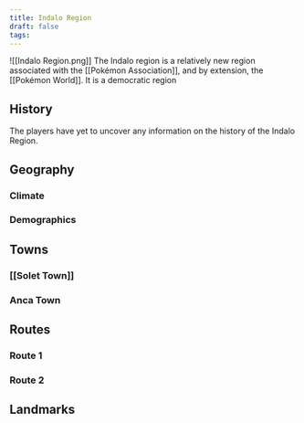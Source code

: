```yaml
---
title: Indalo Region
draft: false
tags:
---
```

![[Indalo Region.png]]
The Indalo region is a relatively new region associated with the [[Pokémon Association]], and by extension, the [[Pokémon World]]. It is a democratic region

## History
The players have yet to uncover any information on the history of the Indalo Region.

## Geography


### Climate


### Demographics


## Towns

### [[Solet Town]]


### Anca Town


### 

## Routes

### Route 1


### Route 2


## Landmarks

